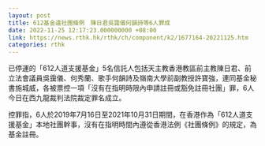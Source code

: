 ```yaml
---
layout: post
title: 612基金違社團條例　陳日君吳靄儀何韻詩等6人罪成
date: 2022-11-25 12:17:23.000000000 +08:00
link: https://news.rthk.hk/rthk/ch/component/k2/1677164-20221125.htm
categories: rthk
---
```


已停運的「612人道支援基金」5名信託人包括天主教香港教區前主教陳日君、前立法會議員吳靄儀、何秀蘭、歌手何韻詩及嶺南大學前副教授許寶強，連同基金秘書施城威，各被票控一項「沒有在指明時限內申請註冊或豁免註冊社團」罪，6人今日在西九龍裁判法院裁定罪名成立。

控罪指，6人於2019年7月16日至2021年10月31日期間，在香港作為「612人道支援基金」本地社團幹事，沒有在指明時間內遵從香港法例《社團條例》的規定，為基金註冊。
